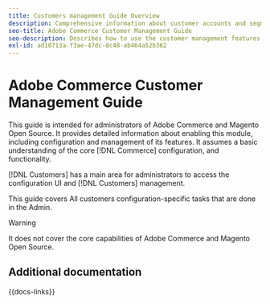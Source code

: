 ```yaml
---
title: Customers management Guide Overview
description: Comprehensive information about customer accounts and segments for Adobe Commerce and Magento Open Source administrators, including configuration.
seo-title: Adobe Commerce Customer Management Guide
seo-description: Describes how to use the customer management features in Adobe Commerce or Magento Open Source.
exl-id: ad10713a-f3ae-47dc-8c48-ab464a52b362
---
```


# Adobe Commerce Customer Management Guide

This guide is intended for administrators of Adobe Commerce and Magento Open Source. It provides detailed information about enabling this module, including configuration and management of its features. It assumes a basic understanding of the core [!DNL Commerce] configuration, and functionality.

[!DNL Customers] has a main area for administrators to access the configuration UI and [!DNL Customers] management.

This guide covers All customers configuration-specific tasks that are done in the Admin.

>[!WARNING]
>
> It does not cover the core capabilities of Adobe Commerce and Magento Open Source.

## Additional documentation

{{docs-links}}
